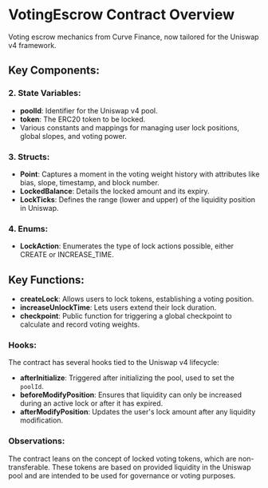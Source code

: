# VotingEscrow Contract Overview

Voting escrow mechanics from Curve Finance, now tailored for the Uniswap v4 framework.

## Key Components:

### 2. **State Variables**:

- **poolId**: Identifier for the Uniswap v4 pool.
- **token**: The ERC20 token to be locked.
- Various constants and mappings for managing user lock positions, global slopes, and voting power.

### 3. **Structs**:

- **Point**: Captures a moment in the voting weight history with attributes like bias, slope, timestamp, and block number.
- **LockedBalance**: Details the locked amount and its expiry.
- **LockTicks**: Defines the range (lower and upper) of the liquidity position in Uniswap.

### 4. **Enums**:

- **LockAction**: Enumerates the type of lock actions possible, either CREATE or INCREASE_TIME.

## Key Functions:

- **createLock**: Allows users to lock tokens, establishing a voting position.
- **increaseUnlockTime**: Lets users extend their lock duration.
- **checkpoint**: Public function for triggering a global checkpoint to calculate and record voting weights.

### Hooks:

The contract has several hooks tied to the Uniswap v4 lifecycle:

- **afterInitialize**: Triggered after initializing the pool, used to set the `poolId`.
- **beforeModifyPosition**: Ensures that liquidity can only be increased during an active lock or after it has expired.
- **afterModifyPosition**: Updates the user's lock amount after any liquidity modification.

### Observations:

The contract leans on the concept of locked voting tokens, which are non-transferable. These tokens are based on provided liquidity in the Uniswap pool and are intended to be used for governance or voting purposes.
